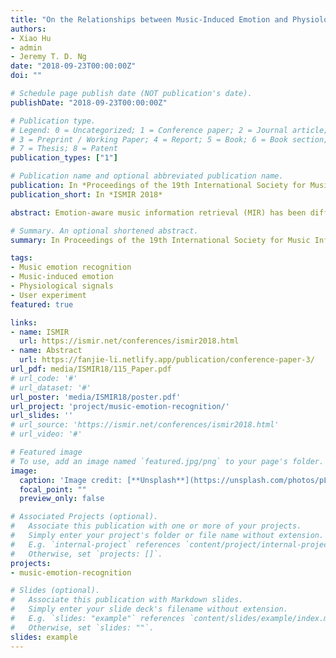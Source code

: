 ```yaml
---
title: "On the Relationships between Music-Induced Emotion and Physiological Signals"
authors:
- Xiao Hu
- admin
- Jeremy T. D. Ng
date: "2018-09-23T00:00:00Z"
doi: ""

# Schedule page publish date (NOT publication's date).
publishDate: "2018-09-23T00:00:00Z"

# Publication type.
# Legend: 0 = Uncategorized; 1 = Conference paper; 2 = Journal article;
# 3 = Preprint / Working Paper; 4 = Report; 5 = Book; 6 = Book section;
# 7 = Thesis; 8 = Patent
publication_types: ["1"]

# Publication name and optional abbreviated publication name.
publication: In *Proceedings of the 19th International Society for Music Information Retrieval Conference (ISMIR 2018)*
publication_short: In *ISMIR 2018*

abstract: Emotion-aware music information retrieval (MIR) has been difficult due to the subjectivity and temporality of emotion responses to music. Physiological signals are regarded as related to emotion and thus could potentially be exploited in emotion-aware music discovery. This study explored the possibility of using physiological signals to detect users’ emotion responses to music, with consideration of individual characteristics (personality, music preferences, etc.). A user experiment was conducted with 23 participants who searched for music in a novel MIR system. Users’ listening behaviors and self-reported emotion responses to a total of 628 music pieces were collected. During music listening, a series of peripheral physiological signals (e.g., heart rate, skin conductance) were recorded from participants unobtrusively using a researchgrade wearable wristband. A set of features in the time and frequency- domains were extracted from the physiological signals and analyzed using statistical and machine learning methods. Results reveal 1) significant differences in some physiological features between positive and negative arousal and mood categories, and 2) effective classification of emotion responses based on physiological signals for some individuals. The findings can contribute to further improvement of emotion-aware intelligent MIR systems exploiting physiological signals as an objective and personalized input.

# Summary. An optional shortened abstract.
summary: In Proceedings of the 19th International Society for Music Information Retrieval Conference (ISMIR 2018).

tags:
- Music emotion recognition
- Music-induced emotion
- Physiological signals
- User experiment
featured: true

links:
- name: ISMIR
  url: https://ismir.net/conferences/ismir2018.html
- name: Abstract
  url: https://fanjie-li.netlify.app/publication/conference-paper-3/
url_pdf: media/ISMIR18/115_Paper.pdf
# url_code: '#'
# url_dataset: '#'
url_poster: 'media/ISMIR18/poster.pdf'
url_project: 'project/music-emotion-recognition/'
url_slides: ''
# url_source: 'https://ismir.net/conferences/ismir2018.html'
# url_video: '#'

# Featured image
# To use, add an image named `featured.jpg/png` to your page's folder. 
image:
  caption: 'Image credit: [**Unsplash**](https://unsplash.com/photos/pLCdAaMFLTE)'
  focal_point: ""
  preview_only: false

# Associated Projects (optional).
#   Associate this publication with one or more of your projects.
#   Simply enter your project's folder or file name without extension.
#   E.g. `internal-project` references `content/project/internal-project/index.md`.
#   Otherwise, set `projects: []`.
projects:
- music-emotion-recognition

# Slides (optional).
#   Associate this publication with Markdown slides.
#   Simply enter your slide deck's filename without extension.
#   E.g. `slides: "example"` references `content/slides/example/index.md`.
#   Otherwise, set `slides: ""`.
slides: example
---
```



